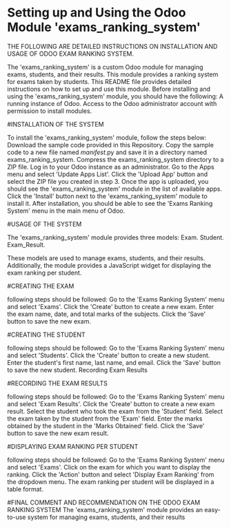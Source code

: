 # Setting up and Using the Odoo Module 'exams_ranking_system'

THE FOLLOWING ARE DETAILED INSTRUCTIONS ON INSTALLATION AND USAGE OF ODOO EXAM RANKING SYSTEM.

The 'exams_ranking_system' is a custom Odoo module for managing exams, students, and their results.
This module provides a ranking system for exams taken by students.
This README file provides detailed instructions on how to set up and use this module.
Before installing and using the 'exams_ranking_system' module, you should have the following:
A running instance of Odoo.
Access to the Odoo administrator account with permission to install modules.

#INSTALLATION OF THE SYSTEM

To install the 'exams_ranking_system' module, follow the steps below:
Download the sample code provided in this Repository.
Copy the sample code to a new file named _manifest_.py and save it in a directory named exams_ranking_system.
Compress the exams_ranking_system directory to a ZIP file.
Log in to your Odoo instance as an administrator.
Go to the Apps menu and select 'Update Apps List'.
Click the 'Upload App' button and select the ZIP file you created in step 3.
Once the app is uploaded, you should see the 'exams_ranking_system' module in the list of available apps.
Click the 'Install' button next to the 'exams_ranking_system' module to install it.
After installation, you should be able to see the 'Exams Ranking System' menu in the main menu of Odoo.

#USAGE OF THE SYSTEM

The 'exams_ranking_system' module provides three models:
Exam.
Student.
Exam_Result.

These models are used to manage exams, students, and their results.
Additionally, the module provides a JavaScript widget for displaying the exam ranking per student.

#CREATING THE EXAM

following steps should be followed:
Go to the 'Exams Ranking System' menu and select 'Exams'.
Click the 'Create' button to create a new exam.
Enter the exam name, date, and total marks of the subjects.
Click the 'Save' button to save the new exam.

#CREATING THE STUDENT

following steps should be followed:
Go to the 'Exams Ranking System' menu and select 'Students'.
Click the 'Create' button to create a new student.
Enter the student's first name, last name, and email.
Click the 'Save' button to save the new student.
Recording Exam Results

#RECORDING THE EXAM RESULTS

following steps should be followed:
Go to the 'Exams Ranking System' menu and select 'Exam Results'.
Click the 'Create' button to create a new exam result.
Select the student who took the exam from the 'Student' field.
Select the exam taken by the student from the 'Exam' field.
Enter the marks obtained by the student in the 'Marks Obtained' field.
Click the 'Save' button to save the new exam result.

#DISPLAYING EXAM RANKING PER STUDENT

following steps should be followed:
Go to the 'Exams Ranking System' menu and select 'Exams'.
Click on the exam for which you want to display the ranking.
Click the 'Action' button and select 'Display Exam Ranking' from the dropdown menu.
The exam ranking per student will be displayed in a table format.

#FINAL COMMENT AND RECOMMENDATION ON THE ODOO EXAM RANKING SYSTEM
The 'exams_ranking_system' module provides an easy-to-use system for managing exams, students, and their results
